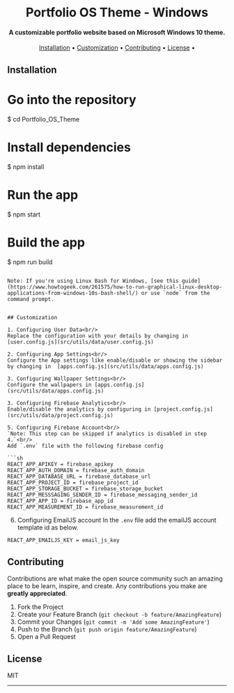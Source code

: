 <h1 align="center">
  <br>

  <br>
  Portfolio OS Theme - Windows
  <br>
</h1>

<h4 align="center">A customizable portfolio website based on Microsoft Windows 10 theme.</h4>


<p align="center">
  <a href="#installation">Installation</a> •
  <a href="#customization">Customization</a> •
  <a href="#contributing">Contributing</a> •
  <a href="#license">License</a> •
</p>



## Installation


# Go into the repository
$ cd Portfolio_OS_Theme

# Install dependencies
$ npm install

# Run the app
$ npm start

# Build the app
$ npm run build
```

Note: If you're using Linux Bash for Windows, [see this guide](https://www.howtogeek.com/261575/how-to-run-graphical-linux-desktop-applications-from-windows-10s-bash-shell/) or use `node` from the command prompt.


## Customization

1. Configuring User Data<br/>
Replace the configuration with your details by changing in [user.config.js](src/utils/data/user.config.js) 

2. Configuring App Settings<br/>
Configure the App settings like enable/disable or showing the sidebar by changing in  [apps.config.js](src/utils/data/apps.config.js)

3. Configuring Wallpaper Settings<br/>
Configure the wallpapers in [apps.config.js](src/utils/data/apps.config.js)

3. Configuring Firebase Analytics<br/>
Enable/disable the analytics by configuring in [project.config.js](src/utils/data/project.config.js)

5. Configuring Firebase Account<br/>
`Note: This step can be skipped if analytics is disabled in step 4.`<br/>
Add `.env` file with the following firebase config

```sh
REACT_APP_APIKEY = firebase_apikey
REACT_APP_AUTH_DOMAIN = firebase_auth_domain
REACT_APP_DATABASE_URL = firebase_database_url
REACT_APP_PROJECT_ID = firebase_project_id
REACT_APP_STORAGE_BUCKET = firebase_storage_bucket
REACT_APP_MESSSAGING_SENDER_ID = firebase_messaging_sender_id
REACT_APP_APP_ID = firebase_app_id
REACT_APP_MEASUREMENT_ID = firebase_measurement_id
```

6. Configuring EmailJS account
In the `.env` file add the emailJS account template id as below.
```sh
REACT_APP_EMAILJS_KEY = email_js_key
```

## Contributing
Contributions are what make the open source community such an amazing place to be learn, inspire, and create. Any contributions you make are **greatly appreciated**.

1. Fork the Project
2. Create your Feature Branch (`git checkout -b feature/AmazingFeature`)
3. Commit your Changes (`git commit -m 'Add some AmazingFeature'`)
4. Push to the Branch (`git push origin feature/AmazingFeature`)
5. Open a Pull Request



## License

MIT

---
